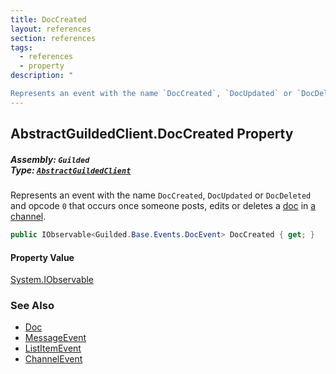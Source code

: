 ```yaml
---
title: DocCreated
layout: references
section: references
tags:
  - references
  - property
description: "

Represents an event with the name `DocCreated`, `DocUpdated` or `DocDeleted` and opcode `0` that occurs once someone posts, edits or deletes a [doc](DocEvent.Doc 'Guilded.Base.Events.DocEvent.Doc') in [a channel](DocEvent.ChannelId 'Guilded.Base.Events.DocEvent.ChannelId')."
---
```


## AbstractGuildedClient.DocCreated Property
##### **Assembly:** `Guilded`<br/>**Type:** [`AbstractGuildedClient`](AbstractGuildedClient 'Guilded.AbstractGuildedClient')

Represents an event with the name `DocCreated`, `DocUpdated` or `DocDeleted` and opcode `0` that occurs once someone posts, edits or deletes a [doc](DocEvent.Doc 'Guilded.Base.Events.DocEvent.Doc') in [a channel](DocEvent.ChannelId 'Guilded.Base.Events.DocEvent.ChannelId').

```csharp
public IObservable<Guilded.Base.Events.DocEvent> DocCreated { get; }
```

#### Property Value
[System.IObservable](https://docs.microsoft.com/en-us/dotnet/api/System.IObservable 'System.IObservable')

### See Also
- [Doc](Doc 'Guilded.Base.Content.Doc')
- [MessageEvent](MessageEvent 'Guilded.Base.Events.MessageEvent')
- [ListItemEvent](ListItemEvent 'Guilded.Base.Events.ListItemEvent')
- [ChannelEvent](ChannelEvent 'Guilded.Base.Events.ChannelEvent')